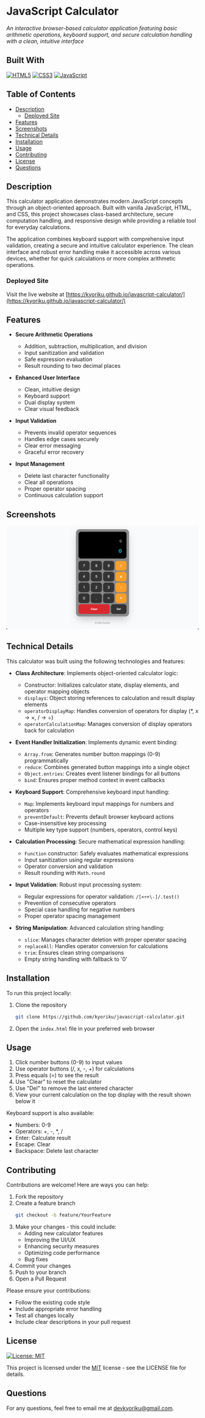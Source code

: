 # JavaScript Calculator
*An interactive browser-based calculator application featuring basic arithmetic operations, keyboard support, and secure calculation handling with a clean, intuitive interface*

## Built With
[![HTML5](https://img.shields.io/badge/HTML5-E34F26.svg?style=for-the-badge&logo=HTML5&logoColor=white)](https://developer.mozilla.org/en-US/docs/Web/HTML)
[![CSS3](https://img.shields.io/badge/CSS3-1572B6.svg?style=for-the-badge&logo=CSS3&logoColor=white)](https://developer.mozilla.org/en-US/docs/Web/CSS)
[![JavaScript](https://img.shields.io/badge/JavaScript-F7DF1E.svg?style=for-the-badge&logo=JavaScript&logoColor=black)](https://developer.mozilla.org/en-US/docs/Web/JavaScript)

## Table of Contents
- [Description](#description)
  - [Deployed Site](#deployed-site)
- [Features](#features)
- [Screenshots](#screenshots)
- [Technical Details](#technical-details)
- [Installation](#installation)
- [Usage](#usage)
- [Contributing](#contributing)
- [License](#license)
- [Questions](#questions)

## Description
This calculator application demonstrates modern JavaScript concepts through an object-oriented approach. Built with vanilla JavaScript, HTML, and CSS, this project showcases class-based architecture, secure computation handling, and responsive design while providing a reliable tool for everyday calculations.

The application combines keyboard support with comprehensive input validation, creating a secure and intuitive calculator experience. The clean interface and robust error handling make it accessible across various devices, whether for quick calculations or more complex arithmetic operations.

### Deployed Site
Visit the live website at [https://kyoriku.github.io/javascript-calculator/](https://kyoriku.github.io/javascript-calculator/)

## Features
* **Secure Arithmetic Operations**
  * Addition, subtraction, multiplication, and division
  * Input sanitization and validation
  * Safe expression evaluation
  * Result rounding to two decimal places

* **Enhanced User Interface**
  * Clean, intuitive design
  * Keyboard support
  * Dual display system
  * Clear visual feedback

* **Input Validation**
  * Prevents invalid operator sequences
  * Handles edge cases securely
  * Clear error messaging
  * Graceful error recovery

* **Input Management**
  * Delete last character functionality
  * Clear all operations
  * Proper operator spacing
  * Continuous calculation support

## Screenshots
![Calculator Application Screenshot](assets/screenshots/JavaScriptCalculator.jpg)

## Technical Details
This calculator was built using the following technologies and features:

* **Class Architecture**: Implements object-oriented calculator logic:
   * Constructor: Initializes calculator state, display elements, and operator mapping objects
   * `displays`: Object storing references to calculation and result display elements
   * `operatorDisplayMap`: Handles conversion of operators for display (*, x → ×, / → ÷)
   * `operatorCalculationMap`: Manages conversion of display operators back for calculation

* **Event Handler Initialization**: Implements dynamic event binding:
   * `Array.from`: Generates number button mappings (0-9) programmatically
   * `reduce`: Combines generated button mappings into a single object
   * `Object.entries`: Creates event listener bindings for all buttons
   * `bind`: Ensures proper method context in event callbacks

* **Keyboard Support**: Comprehensive keyboard input handling:
   * `Map`: Implements keyboard input mappings for numbers and operators
   * `preventDefault`: Prevents default browser keyboard actions
   * Case-insensitive key processing
   * Multiple key type support (numbers, operators, control keys)

* **Calculation Processing**: Secure mathematical expression handling:
   * `Function` constructor: Safely evaluates mathematical expressions
   * Input sanitization using regular expressions
   * Operator conversion and validation
   * Result rounding with `Math.round`

* **Input Validation**: Robust input processing system:
   * Regular expressions for operator validation: `/[×÷+\-]/.test()`
   * Prevention of consecutive operators
   * Special case handling for negative numbers
   * Proper operator spacing management

* **String Manipulation**: Advanced calculation string handling:
   * `slice`: Manages character deletion with proper operator spacing
   * `replaceAll`: Handles operator conversion for calculations
   * `trim`: Ensures clean string comparisons
   * Empty string handling with fallback to '0'

## Installation
To run this project locally:

1. Clone the repository
    ```bash
    git clone https://github.com/kyoriku/javascript-calculator.git
    ```
2. Open the `index.html` file in your preferred web browser

## Usage
1. Click number buttons (0-9) to input values
2. Use operator buttons (/, x, -, +) for calculations
3. Press equals (=) to see the result
4. Use "Clear" to reset the calculator
5. Use "Del" to remove the last entered character
6. View your current calculation on the top display with the result shown below it

Keyboard support is also available:
- Numbers: 0-9
- Operators: +, -, *, /
- Enter: Calculate result
- Escape: Clear
- Backspace: Delete last character

## Contributing
Contributions are welcome! Here are ways you can help:

1. Fork the repository
2. Create a feature branch
    ```bash
    git checkout -b feature/YourFeature
    ```
3. Make your changes - this could include:
    * Adding new calculator features
    * Improving the UI/UX
    * Enhancing security measures
    * Optimizing code performance
    * Bug fixes
4. Commit your changes
5. Push to your branch
6. Open a Pull Request

Please ensure your contributions:
* Follow the existing code style
* Include appropriate error handling
* Test all changes locally
* Include clear descriptions in your pull request

## License
[![License: MIT](https://img.shields.io/badge/License-MIT-blue.svg?style=for-the-badge&logo=mit)](https://opensource.org/licenses/MIT)

This project is licensed under the [MIT](https://opensource.org/licenses/MIT) license - see the LICENSE file for details.

## Questions
For any questions, feel free to email me at devkyoriku@gmail.com.